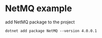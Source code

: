 # NetMQ example #

add NetMQ package to the project

    dotnet add package NetMQ --version 4.0.0.1
